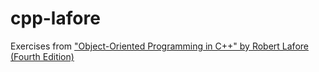 # cpp-lafore
Exercises from ["Object-Oriented Programming in C++" by Robert Lafore (Fourth Edition)](https://www.amazon.com/Object-Oriented-Programming-4th-Robert-Lafore/dp/0672323087)
